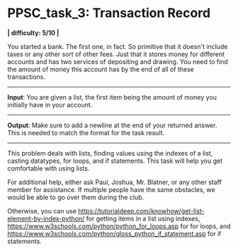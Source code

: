 # PPSC_task_3: Transaction Record 
**| difficulty: 5/10 |**

You started a bank. The first one, in fact. So primitive that it doesn't include taxes or any other sort of other fees. Just that it stores money for different accounts and has two services of depositing and drawing. You need to find the amount of money this account has by the end of all of these transactions. 
__________________________________________________________________________________
**Input**:
You are given a list, the first item being the amount of money you initially have in your account. 
__________________________________________________________________________________
**Output**:
Make sure to add a newline at the end of your returned answer. This is needed to match the format for the task result.
__________________________________________________________________________________
This problem deals with lists, finding values using the indexes of a list, casting datatypes, for loops, and if statements. This task will help you get comfortable with using lists.

For additional help, either ask Paul, Joshua, Mr. Blatner, or any other staff member for assistance. If multiple people have the same obstacles, we would be able to go over them during the club. 

Otherwise, you can use https://tutorialdeep.com/knowhow/get-list-element-by-index-python/ for getting items in a list using indexes, https://www.w3schools.com/python/python_for_loops.asp for for loops, and https://www.w3schools.com/python/gloss_python_if_statement.asp for if statements. 
